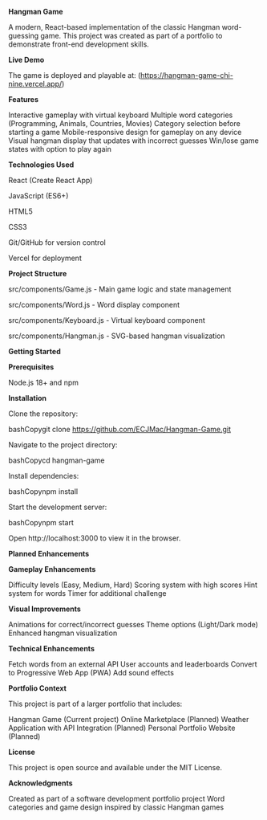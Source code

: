**Hangman Game**

A modern, React-based implementation of the classic Hangman word-guessing game. This project was created as part of a portfolio to demonstrate front-end development skills.

**Live Demo**

The game is deployed and playable at: (https://hangman-game-chi-nine.vercel.app/)

**Features**

Interactive gameplay with virtual keyboard
Multiple word categories (Programming, Animals, Countries, Movies)
Category selection before starting a game
Mobile-responsive design for gameplay on any device
Visual hangman display that updates with incorrect guesses
Win/lose game states with option to play again

**Technologies Used**

React (Create React App)

JavaScript (ES6+)

HTML5

CSS3

Git/GitHub for version control

Vercel for deployment

**Project Structure**

src/components/Game.js - Main game logic and state management

src/components/Word.js - Word display component

src/components/Keyboard.js - Virtual keyboard component

src/components/Hangman.js - SVG-based hangman visualization

**Getting Started**

**Prerequisites**

Node.js 18+ and npm

**Installation**

Clone the repository:

bashCopygit clone https://github.com/ECJMac/Hangman-Game.git

Navigate to the project directory:

bashCopycd hangman-game

Install dependencies:

bashCopynpm install

Start the development server:

bashCopynpm start

Open http://localhost:3000 to view it in the browser.

**Planned Enhancements**

**Gameplay Enhancements**

 Difficulty levels (Easy, Medium, Hard)
 Scoring system with high scores
 Hint system for words
 Timer for additional challenge

**Visual Improvements**

 Animations for correct/incorrect guesses
 Theme options (Light/Dark mode)
 Enhanced hangman visualization

**Technical Enhancements**

 Fetch words from an external API
 User accounts and leaderboards
 Convert to Progressive Web App (PWA)
 Add sound effects

**Portfolio Context**

This project is part of a larger portfolio that includes:

Hangman Game (Current project)
Online Marketplace (Planned)
Weather Application with API Integration (Planned)
Personal Portfolio Website (Planned)

**License**

This project is open source and available under the MIT License.

**Acknowledgments**

Created as part of a software development portfolio project
Word categories and game design inspired by classic Hangman games
